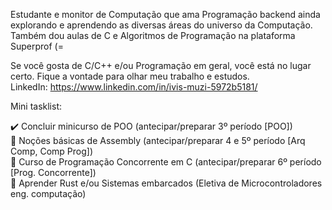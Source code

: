 Estudante e monitor de Computação que ama Programação backend ainda explorando e aprendendo as diversas áreas do universo da Computação.<br>
Também dou aulas de C e Algoritmos de Programação na plataforma Superprof (=<br>

Se você gosta de C/C++ e/ou Programação em geral, você está no lugar certo. Fique a vontade para olhar meu trabalho e estudos.<br>
LinkedIn: https://www.linkedin.com/in/ivis-muzi-5972b5181/


Mini tasklist:

✔️ Concluir minicurso de POO (antecipar/preparar 3º período [POO])<br>
📝 Noções básicas de Assembly (antecipar/preparar 4 e 5º período [Arq Comp, Comp Prog])<br>
📝 Curso de Programação Concorrente em C (antecipar/preparar 6º período [Prog. Concorrente])<br>
📝 Aprender Rust e/ou Sistemas embarcados (Eletiva de Microcontroladores eng. computação)

